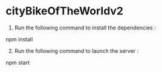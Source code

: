 # cityBikeOfTheWorldv2


1. Run the following command to install the dependencies :

npm install


2. Run the following command to launch the server :

npm start
